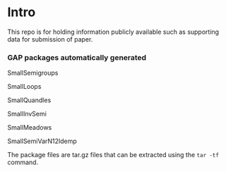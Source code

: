 # Intro

This repo is for holding information publicly available such as supporting data for submission of paper.

### GAP packages automatically generated
SmallSemigroups

SmallLoops

SmallQuandles

SmallInvSemi

SmallMeadows

SmallSemiVarN12Idemp

The package files are tar.gz files that can be extracted using the `tar -tf` command.
